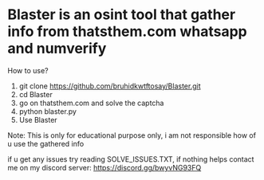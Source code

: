 # Blaster is an osint tool that gather info from thatsthem.com whatsapp and numverify

How to use?
1. git clone https://github.com/bruhidkwtftosay/Blaster.git
2. cd Blaster
3. go on thatsthem.com and solve the captcha
4. python blaster.py
5. Use Blaster

Note: This is only for educational purpose only, i am not responsible how of u use the gathered info

if u get any issues try reading SOLVE_ISSUES.TXT, if nothing helps contact me on my discord server: https://discord.gg/bwyvNG93FQ


  
